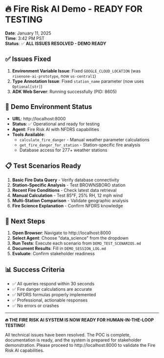 # 🔥 Fire Risk AI Demo - READY FOR TESTING

**Date**: January 11, 2025  
**Time**: 3:42 PM PST  
**Status**: ✅ **ALL ISSUES RESOLVED - DEMO READY**

## ✅ **Issues Fixed**

1. **Environment Variable Issue**: Fixed `GOOGLE_CLOUD_LOCATION` (was `risenone-ai-prototype`, now `us-central1`)
2. **Type Annotation Issue**: Fixed `station_name` parameter (now uses `Optional[str]`)
3. **ADK Web Server**: Running successfully (PID: 8605)

## 🚀 **Demo Environment Status**

- **URL**: http://localhost:8000
- **Status**: ✅ Operational and ready for testing
- **Agent**: Fire Risk AI with NFDRS capabilities
- **Tools Available**:
  - `calculate_fire_danger` - Manual weather parameter calculations
  - `get_fire_danger_for_station` - Station-specific fire analysis
  - Database access for 277+ weather stations

## 📋 **Test Scenarios Ready**

1. **Basic Fire Data Query** - Verify database connectivity
2. **Station-Specific Analysis** - Test BROWNSBORO station
3. **Recent Fire Conditions** - Check latest data retrieval
4. **Manual Calculation** - Test 85°F, 25% RH, 12 mph wind
5. **Multi-Station Comparison** - Validate geographic analysis
6. **Fire Science Explanation** - Confirm NFDRS knowledge

## 🎯 **Next Steps**

1. **Open Browser**: Navigate to http://localhost:8000
2. **Select Agent**: Choose "data_science" from the dropdown
3. **Run Tests**: Execute each scenario from `DEMO_TEST_SCENARIOS.md`
4. **Document Results**: Fill in `DEMO_SESSION_LOG.md`
5. **Evaluate**: Confirm stakeholder readiness

## 📊 **Success Criteria**

- ✅ All queries respond within 30 seconds
- ✅ Fire danger calculations are accurate
- ✅ NFDRS formulas properly implemented
- ✅ Professional, actionable responses
- ✅ No errors or crashes

---

**🔥 THE FIRE RISK AI SYSTEM IS NOW READY FOR HUMAN-IN-THE-LOOP TESTING!**

All technical issues have been resolved. The POC is complete, documentation is ready, and the system is prepared for stakeholder demonstration. Please proceed to http://localhost:8000 to validate the Fire Risk AI capabilities. 
